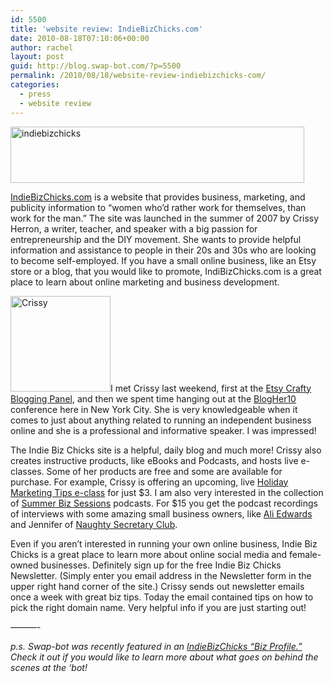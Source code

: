 ```yaml
---
id: 5500
title: 'website review: IndieBizChicks.com'
date: 2010-08-18T07:10:06+00:00
author: rachel
layout: post
guid: http://blog.swap-bot.com/?p=5500
permalink: /2010/08/18/website-review-indiebizchicks-com/
categories:
  - press
  - website review
---
```

[<img src="http://blog.swap-bot.com/wp-content/uploads/2010/08/indiebizchicks.png" alt="indiebizchicks" title="indiebizchicks" width="470" height="90" class="aligncenter size-full wp-image-5501" srcset="http://blog.swap-bot.com/wp-content/uploads/2010/08/indiebizchicks-300x57.png 300w, http://blog.swap-bot.com/wp-content/uploads/2010/08/indiebizchicks.png 470w" sizes="(max-width: 470px) 100vw, 470px" />](http://indiebizchicks.com/wp/)

[IndieBizChicks.com](http://indiebizchicks.com/wp/) is a website that provides business, marketing, and publicity information to “women who’d rather work for themselves, than work for the man.” The site was launched in the summer of 2007 by Crissy Herron, a writer, teacher, and speaker with a big passion for entrepreneurship and the DIY movement. She wants to provide helpful information and assistance to people in their 20s and 30s who are looking to become self-employed. If you have a small online business, like an Etsy store or a blog, that you would like to promote, IndiBizChicks.com is a great place to learn about online marketing and business development. 

[<img src="http://blog.swap-bot.com/wp-content/uploads/2010/08/Crissy.jpg" alt="Crissy" title="Crissy" width="160" height="153" class="alignleft size-full wp-image-5503" />](http://indiebizchicks.com/wp/about/)I met Crissy last weekend, first at the [Etsy Crafty Blogging Panel](http://craftyblogging.eventbrite.com/), and then we spent time hanging out at the [BlogHer10](http://www.blogher.com/editorial-blogher10) conference here in New York City. She is very knowledgeable when it comes to just about anything related to running an independent business online and she is a professional and informative speaker. I was impressed!

The Indie Biz Chicks site is a helpful, daily blog and much more! Crissy also creates instructive products, like eBooks and Podcasts, and hosts live e-classes. Some of her products are free and some are available for purchase. For example, Crissy is offering an upcoming, live [Holiday Marketing Tips e-class](http://www.indiebizchicks.com/holiday-marketing-tips.html) for just $3. I am also very interested in the collection of [Summer Biz Sessions](http://www.indiebizchicks.com/summer-biz-sessions.html) podcasts. For $15 you get the podcast recordings of interviews with some amazing small business owners, like [Ali Edwards](http://www.aliedwards.com/) and Jennifer of [Naughty Secretary Club](http://naughtysecretaryclub.blogspot.com/). 

Even if you aren&#8217;t interested in running your own online business, Indie Biz Chicks is a great place to learn more about online social media and female-owned businesses. Definitely sign up for the free Indie Biz Chicks Newsletter. (Simply enter you email address in the Newsletter form in the upper right hand corner of the site.) Crissy sends out newsletter emails once a week with great biz tips. Today the email contained tips on how to pick the right domain name. Very helpful info if you are just starting out!

&#8212;&#8212;&#8212;- 

_p.s. Swap-bot was recently featured in an [IndieBizChicks &#8220;Biz Profile.&#8221;](http://indiebizchicks.com/wp/biz-profile-rachel-johnson-of-swap-bot/) Check it out if you would like to learn more about what goes on behind the scenes at the &#8216;bot!_